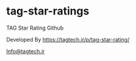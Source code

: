 # tag-star-ratings
TAG Star Rating Github

 Developed By https://tagtech.ir/p/tag-star-rating/
 
 Info@tagtech.ir
